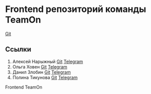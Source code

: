# Frontend репозиторий команды TeamOn
<a href="https://github.com/AlexeyBMSTU">Git</a>
## Ссылки
1. Алексей Нарыжный
<a href="https://github.com/AlexeyBMSTU">Git</a> <a href="https://t.me/fish190">Telegram</a>
3. Ольга Ховен
[Git](https://github.com/KhovenOlya) [Telegram](https://t.me/olkhoven)
5. Данил Злобин
[Git](https://github.com/Danil-Zlo) [Telegram](https://t.me/@maxround) 
7. Полина Тикунова
[Git](https://github.com/PtFux) [Telegram](https://t.me/@popitsd) 
   
Frontend TeamOn
